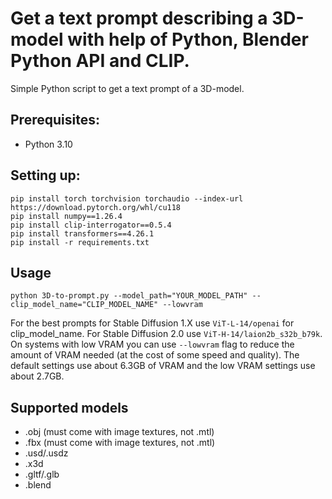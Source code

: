 # Get a text prompt describing a 3D-model with help of Python, Blender Python API and CLIP.

Simple Python script to get a text prompt of a 3D-model. 

## Prerequisites: 
- Python 3.10


## Setting up:

```
pip install torch torchvision torchaudio --index-url https://download.pytorch.org/whl/cu118
pip install numpy==1.26.4
pip install clip-interrogator==0.5.4
pip install transformers==4.26.1
pip install -r requirements.txt
```

## Usage
```
python 3D-to-prompt.py --model_path="YOUR_MODEL_PATH" --clip_model_name="CLIP_MODEL_NAME" --lowvram
```

For the best prompts for Stable Diffusion 1.X use `ViT-L-14/openai` for clip_model_name. For Stable Diffusion 2.0 use `ViT-H-14/laion2b_s32b_b79k`.
On systems with low VRAM you can use `--lowvram` flag to reduce the amount of VRAM needed (at the cost of some speed and quality). The default settings use about 6.3GB of VRAM and the low VRAM settings use about 2.7GB.


## Supported models
- .obj (must come with image textures, not .mtl)
- .fbx (must come with image textures, not .mtl)
- .usd/.usdz
- .x3d
- .gltf/.glb
- .blend

